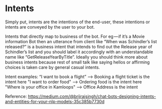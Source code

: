# Intents

Simply put, intents are the intentions of the end-user, these intentions or intents are conveyed by the user to your bot. 


Intents that directly map to business of the bot. For eg — if it’s a Movie information Bot then an utterance from client like “When was Schindler’s list released?” is a business intent that intends to find out the Release year of Schindler’s list and you should label it accordingly with an understandable name like “GetReleaseYearByTitle”.
Ideally you should think more about business intents because rest of small talk like saying hellos or affirming choices is taken care by general casual intents. 

Intent examples: 
“I want to book a flight” --> Booking a flight ticket is the intent here
"I want to order food" --> Ordering food is the intent here
"Where is your office in Kamloops" --> Office Address is the intent 

Reference:
https://medium.com/@brijrajsingh/chat-bots-designing-intents-and-entities-for-your-nlp-models-35c385b7730d
